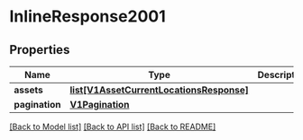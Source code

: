 # InlineResponse2001

## Properties
Name | Type | Description | Notes
------------ | ------------- | ------------- | -------------
**assets** | [**list[V1AssetCurrentLocationsResponse]**](V1AssetCurrentLocationsResponse.md) |  | [optional] 
**pagination** | [**V1Pagination**](V1Pagination.md) |  | [optional] 

[[Back to Model list]](../README.md#documentation-for-models) [[Back to API list]](../README.md#documentation-for-api-endpoints) [[Back to README]](../README.md)


